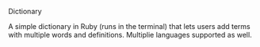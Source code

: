 Dictionary

A simple dictionary in Ruby (runs in the terminal) that lets users add terms with multiple words and definitions. Multiplie languages supported as well.
